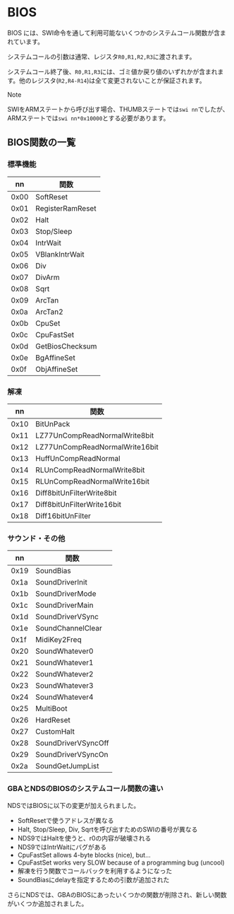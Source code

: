 # BIOS

BIOS には、SWI命令を通して利用可能ないくつかのシステムコール関数が含まれています。

システムコールの引数は通常、レジスタ`R0,R1,R2,R3`に渡されます。

システムコール終了後、`R0,R1,R3`には、ゴミ値か戻り値のいずれかが含まれます。他のレジスタ(`R2,R4-R14`)は全て変更されないことが保証されます。

> [!NOTE]  
> SWIをARMステートから呼び出す場合、THUMBステートでは`swi nn`でしたが、ARMステートでは`swi nn*0x10000`とする必要があります。

## BIOS関数の一覧

### 標準機能

nn | 関数
-- | -- 
0x00 | SoftReset
0x01 | RegisterRamReset
0x02 | Halt
0x03 | Stop/Sleep
0x04 | IntrWait
0x05 | VBlankIntrWait
0x06 | Div
0x07 | DivArm
0x08 | Sqrt
0x09 | ArcTan
0x0a | ArcTan2
0x0b | CpuSet
0x0c | CpuFastSet
0x0d | GetBiosChecksum
0x0e | BgAffineSet
0x0f | ObjAffineSet

### 解凍

nn | 関数
-- | -- 
0x10 | BitUnPack
0x11 | LZ77UnCompReadNormalWrite8bit
0x12 | LZ77UnCompReadNormalWrite16bit
0x13 | HuffUnCompReadNormal
0x14 | RLUnCompReadNormalWrite8bit
0x15 | RLUnCompReadNormalWrite16bit
0x16 | Diff8bitUnFilterWrite8bit
0x17 | Diff8bitUnFilterWrite16bit
0x18 | Diff16bitUnFilter

### サウンド・その他

nn | 関数
-- | -- 
0x19 | SoundBias
0x1a | SoundDriverInit
0x1b | SoundDriverMode
0x1c | SoundDriverMain
0x1d | SoundDriverVSync
0x1e | SoundChannelClear
0x1f | MidiKey2Freq
0x20 | SoundWhatever0
0x21 | SoundWhatever1
0x22 | SoundWhatever2
0x23 | SoundWhatever3
0x24 | SoundWhatever4
0x25 | MultiBoot
0x26 | HardReset
0x27 | CustomHalt
0x28 | SoundDriverVSyncOff
0x29 | SoundDriverVSyncOn
0x2a | SoundGetJumpList

### GBAとNDSのBIOSのシステムコール関数の違い

NDSではBIOSに以下の変更が加えられました。

- SoftResetで使うアドレスが異なる
- Halt, Stop/Sleep, Div, Sqrtを呼び出すためのSWIの番号が異なる
- NDS9ではHaltを使うと、r0の内容が破壊される
- NDS9ではIntrWaitにバグがある
- CpuFastSet allows 4-byte blocks (nice), but...
- CpuFastSet works very SLOW because of a programming bug (uncool)
- 解凍を行う関数でコールバックを利用するようになった
- SoundBiasにdelayを指定するための引数が追加された

さらにNDSでは、GBAのBIOSにあったいくつかの関数が削除され、新しい関数がいくつか追加されました。
